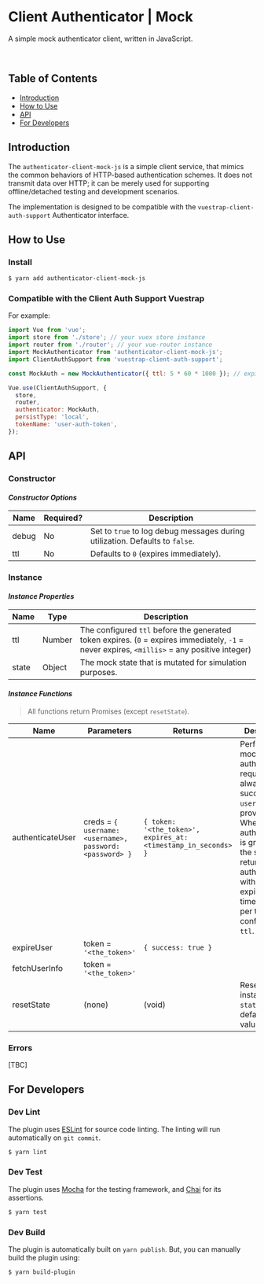 # Client Authenticator | Mock

A simple mock authenticator client, written in JavaScript.

<br />

## Table of Contents

* [Introduction][section-introduction]
* [How to Use][section-how-to-use]
* [API][section-api]
* [For Developers][section-for-developers]


## Introduction

The `authenticator-client-mock-js` is a simple client service, that mimics the common behaviors of HTTP-based authentication schemes. It does not transmit data over HTTP; it can be merely used for supporting offline/detached testing and development scenarios.

The implementation is designed to be compatible with the `vuestrap-client-auth-support` Authenticator interface.

## How to Use

### Install

``` sh
$ yarn add authenticator-client-mock-js
```

### Compatible with the Client Auth Support Vuestrap

For example:
``` javascript
import Vue from 'vue';
import store from './store'; // your vuex store instance
import router from './router'; // your vue-router instance
import MockAuthenticator from 'authenticator-client-mock-js';
import ClientAuthSupport from 'vuestrap-client-auth-support';

const MockAuth = new MockAuthenticator({ ttl: 5 * 60 * 1000 }); // expire session in 5 mins

Vue.use(ClientAuthSupport, {
  store,
  router,
  authenticator: MockAuth,
  persistType: 'local',
  tokenName: 'user-auth-token',
});
```


## API

### Constructor

#### _Constructor Options_

| Name             | Required? | Description |
| ---------------- | --------- | ----------- |
| debug            | No        | Set to `true` to log debug messages during utilization. Defaults to `false`. |
| ttl              | No        | Defaults to `0` (expires immediately). |

### Instance

#### _Instance Properties_

| Name        | Type    | Description |
| ----------- | ------- | ----------- |
| ttl         | Number  | The configured `ttl` before the generated token expires. (`0` = expires immediately, `-1` = never expires, `<millis>` = any positive integer) |
| state       | Object  | The mock state that is mutated for simulation purposes. |


#### _Instance Functions_

> All functions return Promises (except `resetState`).

| Name         | Parameters | Returns | Description |
| ------------ | ---------- | ------- | ----------- |
| authenticateUser | creds = `{ username: <username>, password: <password> }` | `{ token: '<the_token>', expires_at: <timestamp_in_seconds> }` | Performs a mock authentication request, that always succeeds if a `username` is provided. When authentication is granted, the service returns a user auth token, with an expiration timestamp per the configured `ttl`. |
| expireUser | token = `'<the_token>'` | `{ success: true }` | |
| fetchUserInfo | token = `'<the_token>'` |  | |
| resetState | (none) | (void) | Resets the instance `state` to the default values. |


### Errors

[TBC]


## For Developers

### Dev Lint

The plugin uses [ESLint][link-eslint-site] for source code linting. The linting will run automatically on `git commit`.

``` sh
$ yarn lint
```


### Dev Test

The plugin uses [Mocha][link-mocha-site] for the testing framework,
and [Chai][link-chai-site] for its assertions.

``` sh
$ yarn test
```

### Dev Build

The plugin is automatically built on `yarn publish`. But, you can manually build the plugin using:

``` sh
$ yarn build-plugin
```

[section-introduction]: #introduction
[section-how-to-use]: #how-to-use
[section-api]: #api
[section-for-developers]: #for-developers

[link-eslint-site]: https://eslint.org
[link-mocha-site]: https://mochajs.org
[link-chai-site]: http://chaijs.com
